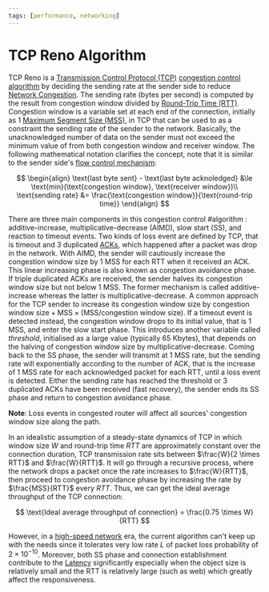 ```yaml
---
tags: [performance, networking]
---
```


# TCP Reno Algorithm

TCP Reno is a [Transmission Control Protocol (TCP)](202206151232.md)
[congestion control algorithm](202304261438.md) by deciding the sending rate at
the sender side to reduce [Network Congestion](202209302043.md). The sending
rate (bytes per second) is computed by the result from congestion window divided
by [Round-Trip Time (RTT)](202303292133.md). Congestion window is a variable set
at each end of the connection, initially as 1 [Maximum Segment Size (MSS)](202303282019.md),
in TCP that can be used to as a constraint the sending rate of the sender to the
network. Basically, the unacknowledged number of data on the sender must not
exceed the minimum value of from both congestion window and receiver window. The
following mathematical notation clarifies the concept, note that it is similar
to the sender side's [flow control mechanism](202304231611.md):

$$
\begin{align}
\text{last byte sent} - \text{last byte acknoledged} &\le \text{min}(\text{congestion window}, \text{receiver window})\\
\text{sending rate} &= \frac{\text{congestion window}}{\text{round-trip time}}
\end{align}
$$

There are three main components in this congestion control #algorithm :
additive-increase, multiplicative-decrease (AIMD), slow start (SS), and reaction
to timeout events. Two kinds of loss event are defined by TCP, that is timeout
and 3 duplicated [ACKs](202303141902.md), which happened after a packet was drop
in the network. With AIMD, the sender will cautiously increase the congestion
window size by 1 MSS for each RTT when it received an ACK. This linear
increasing phase is also known as congestion avoidance phase. If triple
duplicated ACKs are received, the sender halves its congestion window size but
not below 1 MSS. The former mechanism is called additive-increase whereas the
latter is multiplicative-decrease. A common approach for the TCP sender to
increase its congestion window size by $\text{congestion window size} +
\text{MSS} \times (\text{MSS}/\text{congestion window size})$. If a timeout
event is detected instead, the congestion window drops to its initial value,
that is 1 MSS, and enter the slow start phase. This introduces another variable
called *threshold*, initialised as a large value (typically 65 Kbytes), that
depends on the halving of congestion window size by multiplicative-decrease.
Coming back to the SS phase, the sender will transmit at 1 MSS rate, but the
sending rate will exponentially according to the number of ACK, that is the
increase of 1 MSS rate for each acknowledged packet for each RTT, until a loss
event is detected. Either the sending rate has reached the threshold or 3
duplicated ACKs have been received (fast recovery), the sender ends its SS phase
and return to congestion avoidance phase.

**Note**: Loss events in congested router will affect all sources' congestion
window size along the path.

In an idealistic assumption of a steady-state dynamics of TCP in which window
size $W$ and round-trip time $RTT$ are approximately constant over the
connection duration, TCP transmission rate sits between $\frac{W}{2 \times RTT}$
and $\frac{W}{RTT}$. It will go through a recursive process, where the network
drops a packet once the rate increases to $\frac{W}{RTT}$, then proceed to
congestion avoidance phase by increasing the rate by $\frac{MSS}{RTT}$ every
$RTT$. Thus, we can get the ideal average throughput of the TCP connection:

$$
\text{Ideal average throughput of connection} = \frac{0.75 \times W}{RTT}
$$

However, in a [high-speed network](202303201846.md) era, the current algorithm
can't keep up with the needs since it tolerates very low rate $L$ of packet loss
probability of $2 \times 10^{-10}$. Moreover, both SS phase and connection
establishment contribute to the [Latency](202304111955.md) significantly
especially when the object size is relatively small and the RTT is relatively
large (such as web) which greatly affect the responsiveness.
